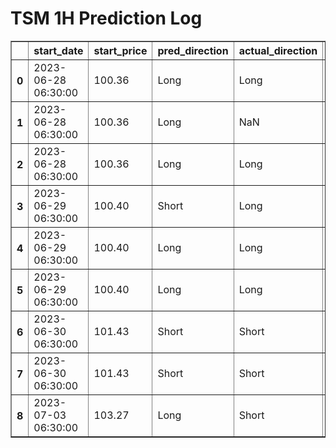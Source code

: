 <h1>TSM 1H Prediction Log</h1>

<table border="1" class="dataframe">
  <thead>
    <tr style="text-align: right;">
      <th></th>
      <th>start_date</th>
      <th>start_price</th>
      <th>pred_direction</th>
      <th>actual_direction</th>
      <th>end_date</th>
      <th>end_price</th>
      <th>confidence</th>
      <th>difference</th>
    </tr>
  </thead>
  <tbody>
    <tr>
      <th>0</th>
      <td>2023-06-28 06:30:00</td>
      <td>100.36</td>
      <td>Long</td>
      <td>Long</td>
      <td>2023-06-28 12:00:00</td>
      <td>100.92</td>
      <td>78.787879</td>
      <td>0.56</td>
    </tr>
    <tr>
      <th>1</th>
      <td>2023-06-28 06:30:00</td>
      <td>100.36</td>
      <td>Long</td>
      <td>NaN</td>
      <td>NaN</td>
      <td>0.00</td>
      <td>83.870968</td>
      <td>NaN</td>
    </tr>
    <tr>
      <th>2</th>
      <td>2023-06-28 06:30:00</td>
      <td>100.36</td>
      <td>Long</td>
      <td>Long</td>
      <td>2023-06-28 12:00:00</td>
      <td>100.92</td>
      <td>83.870968</td>
      <td>0.56</td>
    </tr>
    <tr>
      <th>3</th>
      <td>2023-06-29 06:30:00</td>
      <td>100.40</td>
      <td>Short</td>
      <td>Long</td>
      <td>2023-06-29 08:00:00</td>
      <td>100.50</td>
      <td>80.645161</td>
      <td>0.10</td>
    </tr>
    <tr>
      <th>4</th>
      <td>2023-06-29 06:30:00</td>
      <td>100.40</td>
      <td>Long</td>
      <td>Long</td>
      <td>2023-06-29 08:00:00</td>
      <td>100.50</td>
      <td>81.818182</td>
      <td>0.10</td>
    </tr>
    <tr>
      <th>5</th>
      <td>2023-06-29 06:30:00</td>
      <td>100.40</td>
      <td>Long</td>
      <td>Long</td>
      <td>2023-06-29 08:00:00</td>
      <td>100.50</td>
      <td>81.818182</td>
      <td>0.10</td>
    </tr>
    <tr>
      <th>6</th>
      <td>2023-06-30 06:30:00</td>
      <td>101.43</td>
      <td>Short</td>
      <td>Short</td>
      <td>2023-06-30 07:00:00</td>
      <td>101.43</td>
      <td>81.250000</td>
      <td>0.00</td>
    </tr>
    <tr>
      <th>7</th>
      <td>2023-06-30 06:30:00</td>
      <td>101.43</td>
      <td>Short</td>
      <td>Short</td>
      <td>2023-06-30 07:00:00</td>
      <td>101.43</td>
      <td>80.645161</td>
      <td>0.00</td>
    </tr>
    <tr>
      <th>8</th>
      <td>2023-07-03 06:30:00</td>
      <td>103.27</td>
      <td>Long</td>
      <td>Short</td>
      <td>2023-07-03 06:30:00</td>
      <td>103.27</td>
      <td>80.645161</td>
      <td>0.00</td>
    </tr>
  </tbody>
</table>